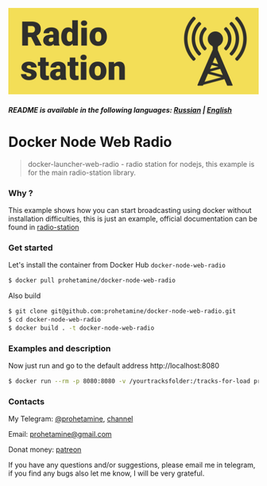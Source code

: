 ![logo](https://github.com/prohetamine/radio-station/blob/main/media/logo.png)

##### README is available in the following languages: [Russian](https://github.com/prohetamine/docker-node-web-radio/blob/main/README/russian.md) | [English](https://github.com/prohetamine/docker-node-web-radio/blob/main/README.md)


# Docker Node Web Radio

> docker-launcher-web-radio - radio station for nodejs, this example is for the main radio-station library.

### Why ?
This example shows how you can start broadcasting using docker without installation difficulties, this is just an example, official documentation can be found in [radio-station](https://github.com/prohetamine/radio-station)

### Get started

Let's install the container from Docker Hub ```docker-node-web-radio```

```sh
$ docker pull prohetamine/docker-node-web-radio
```

Also build

```sh
$ git clone git@github.com:prohetamine/docker-node-web-radio.git
$ cd docker-node-web-radio
$ docker build . -t docker-node-web-radio
```

### Examples and description

Now just run and go to the default address http://localhost:8080

```sh
$ docker run --rm -p 8080:8080 -v /yourtracksfolder:/tracks-for-load prohetamine/docker-node-web-radio
```

### Contacts

My Telegram: [@prohetamine](https://t.me/prohetamine), [channel](https://t.me/prohetamines)

Email: prohetamine@gmail.com

Donat money: [patreon](https://www.patreon.com/prohetamine)

If you have any questions and/or suggestions, please email me in telegram, if you find any bugs also let me know, I will be very grateful.
